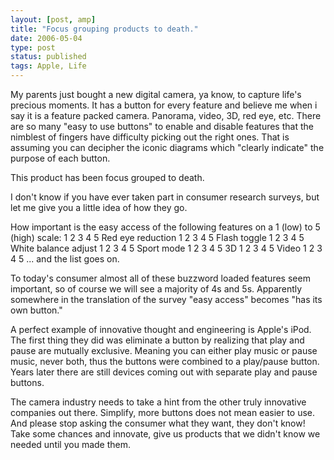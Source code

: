 ```yaml
---
layout: [post, amp]
title: "Focus grouping products to death."
date: 2006-05-04
type: post
status: published
tags: Apple, Life
---
```



My parents just bought a new digital camera, ya know, to capture life's precious moments. It has a button for every feature and believe me when i say it is a feature packed camera. Panorama, video, 3D, red eye, etc. There are so many "easy to use buttons" to enable and disable features that the nimblest of fingers have difficulty picking out the right ones. That is assuming you can decipher the iconic diagrams which "clearly indicate" the purpose of each button.

This product has been focus grouped to death.

I don't know if you have ever taken part in consumer research surveys, but let me give you a little idea of how they go.

How important is the easy access of the following features on a 1 (low) to 5 (high) scale:
1 2 3 4 5 Red eye reduction
1 2 3 4 5 Flash toggle
1 2 3 4 5 White balance adjust
1 2 3 4 5 Sport mode
1 2 3 4 5 3D
1 2 3 4 5 Video
1 2 3 4 5 ...
and the list goes on.

To today's consumer almost all of these buzzword loaded features seem important, so of course we will see a majority of 4s and 5s. Apparently somewhere in the translation of the survey "easy access" becomes "has its own button."

A perfect example of innovative thought and engineering is Apple's iPod. The first thing they did was eliminate a button by realizing that play and pause are mutually exclusive. Meaning you can either play music or pause music, never both, thus the buttons were combined to a play/pause button. Years later there are still devices coming out with separate play and pause buttons.

The camera industry needs to take a hint from the other truly innovative companies out there. Simplify, more buttons does not mean easier to use. And please stop asking the consumer what they want, they don't know! Take some chances and innovate, give us products that we didn't know we needed until you made them.
